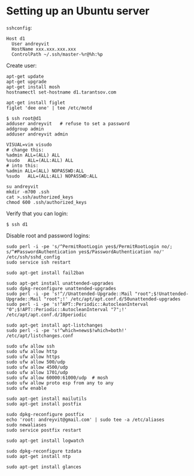 # Setting up an Ubuntu server

`sshconfig`:

    Host d1
      User andreyvit
      HostName xxx.xxx.xxx.xxx
      ControlPath ~/.ssh/master-%r@%h:%p

Create user:

    apt-get update
    apt-get upgrade
    apt-get install mosh
    hostnamectl set-hostname d1.tarantsov.com

    apt-get install figlet
    figlet 'dee one' | tee /etc/motd

    $ ssh root@d1
    adduser andreyvit   # refuse to set a password
    addgroup admin
    adduser andreyvit admin

    VISUAL=vim visudo
    # change this:
    %admin ALL=(ALL) ALL
    %sudo   ALL=(ALL:ALL) ALL
    # into this:
    %admin ALL=(ALL) NOPASSWD:ALL
    %sudo   ALL=(ALL:ALL) NOPASSWD:ALL

    su andreyvit
    mkdir -m700 .ssh
    cat >.ssh/authorized_keys
    chmod 600 .ssh/authorized_keys

Verify that you can login:

    $ ssh d1

Disable root and password logins:

    sudo perl -i -pe 's/^PermitRootLogin yes$/PermitRootLogin no/; s/^#PasswordAuthentication yes$/PasswordAuthentication no/' /etc/ssh/sshd_config
    sudo service ssh restart

    sudo apt-get install fail2ban

    sudo apt-get install unattended-upgrades
    sudo dpkg-reconfigure unattended-upgrades
    sudo perl -i -pe 's!^//Unattended-Upgrade::Mail "root";$!Unattended-Upgrade::Mail "root";!' /etc/apt/apt.conf.d/50unattended-upgrades
    sudo perl -i -pe 's!^APT::Periodic::AutocleanInterval "0";$!APT::Periodic::AutocleanInterval "7";!' /etc/apt/apt.conf.d/10periodic

    sudo apt-get install apt-listchanges
    sudo perl -i -pe 's!^which=news$!which=both!' /etc/apt/listchanges.conf

    sudo ufw allow ssh
    sudo ufw allow http
    sudo ufw allow https
    sudo ufw allow 500/udp
    sudo ufw allow 4500/udp
    sudo ufw allow 1701/udp
    sudo ufw allow 60000:61000/udp  # mosh
    sudo ufw allow proto esp from any to any
    sudo ufw enable

    sudo apt-get install mailutils
    sudo apt-get install postfix

    sudo dpkg-reconfigure postfix
    echo 'root: andreyvit@gmail.com' | sudo tee -a /etc/aliases
    sudo newaliases
    sudo service postfix restart

    sudo apt-get install logwatch

    sudo dpkg-reconfigure tzdata
    sudo apt-get install ntp

    sudo apt-get install glances
